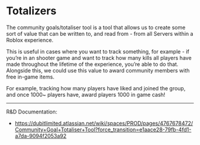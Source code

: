 # Totalizers
The community goals/totaliser tool is a tool that allows us to create some sort of value that can be written to,
and read from - from all Servers within a Roblox experience.

This is useful in cases where you want to track something, for example - if you’re in an shooter game and want
to track how many kills all players have made throughout the lifetime of the experience, you’re able to do that.
Alongside this, we could use this value to award community members with free in-game items.

For example, tracking how many players have liked and joined the group, and once 1000~ players have, award
players 1000 in game cash!

---

R&D Documentation:
- https://dubitlimited.atlassian.net/wiki/spaces/PROD/pages/4767678472/Community+Goal+Totaliser+Tool?force_transition=e1aace28-79fb-4fd1-a7da-9094f2053a92
